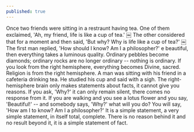 ```yaml
---
published: true
---
```


Once two friends were sitting in a restraunt having tea. One of them exclaimed, 'Ah, my friend, life is like a cup of tea.' 
￼
The other considered that for a moment and then said, 'But why? Why is life like a cup of tea?' 
￼
The first man replied, 'How should I know? Am I a philosopher?' 
e beautiful, then everything takes a luminous quality. 
Ordinary pebbles become diamonds; ordinary rocks are no longer ordinary -- nothing is ordinary. If you look from the right hemisphere, everything becomes Divine, sacred. Religion is from the right hemisphere. 
A man was sitting with his friend in a cafeteria drinking tea. He studied his cup and said with a sigh. The right-hemisphere brain only makes statements about facts, it cannot give you reasons. If you ask, 'Why?' it can only remain silent, there comes no response from it. If you are walking and you see a lotus flower and you say, 'Beautiful!' -- and somebody says, 'Why?' what will you do? You will say, 'How am I to know? Am I a philosopher?' It is a simple statement, a very simple statement, in itself total, complete. There is no reason behind it and no result beyond it, it is a simple statement of fact.
